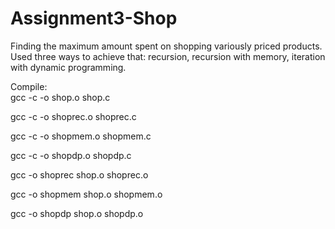 # Assignment3-Shop
Finding the maximum amount spent on shopping variously priced products. Used three ways to achieve that: recursion, recursion with memory, iteration with dynamic programming. 

Compile:  
gcc -c -o shop.o shop.c

gcc -c -o shoprec.o shoprec.c

gcc -c -o shopmem.o shopmem.c

gcc -c -o shopdp.o shopdp.c

gcc -o shoprec shop.o shoprec.o

gcc -o shopmem shop.o shopmem.o

gcc -o shopdp shop.o shopdp.o
